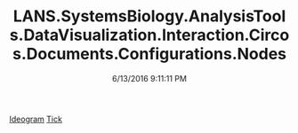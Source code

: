 ﻿---
title: LANS.SystemsBiology.AnalysisTools.DataVisualization.Interaction.Circos.Documents.Configurations.Nodes
date: 6/13/2016 9:11:11 PM
---

[Ideogram](T-LANS.SystemsBiology.AnalysisTools.DataVisualization.Interaction.Circos.Documents.Configurations.Nodes.Ideogram.html)
[Tick](T-LANS.SystemsBiology.AnalysisTools.DataVisualization.Interaction.Circos.Documents.Configurations.Nodes.Tick.html)
